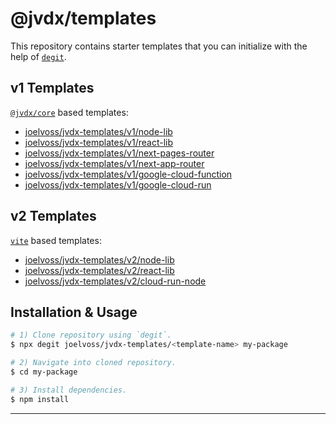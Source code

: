 # @jvdx/templates

This repository contains starter templates that you can initialize with the
help of [`degit`](https://github.com/Rich-Harris/degit).

## v1 Templates
[`@jvdx/core`][#jvdx/core] based templates:
  - [joelvoss/jvdx-templates/v1/node-lib](./v1/node-lib)
  - [joelvoss/jvdx-templates/v1/react-lib](./v1/react-lib)
  - [joelvoss/jvdx-templates/v1/next-pages-router](./v1/next-pages-router)
  - [joelvoss/jvdx-templates/v1/next-app-router](./v1/next-app-router)
  - [joelvoss/jvdx-templates/v1/google-cloud-function](./v1/google-cloud-function)
  - [joelvoss/jvdx-templates/v1/google-cloud-run](./v1/google-cloud-run)

## v2 Templates
[`vite`][#vite] based templates:
  - [joelvoss/jvdx-templates/v2/node-lib](./v2/node-lib)
  - [joelvoss/jvdx-templates/v2/react-lib](./v2/react-lib)
  - [joelvoss/jvdx-templates/v2/cloud-run-node](./v2/cloud-run-node)

## Installation & Usage

```bash
# 1) Clone repository using `degit`.
$ npx degit joelvoss/jvdx-templates/<template-name> my-package

# 2) Navigate into cloned repository.
$ cd my-package

# 3) Install dependencies.
$ npm install
```

---

[#jvdx/core]: https://github.com/joelvoss/jvdx-core
[#vite]: https://github.com/vitejs/vite